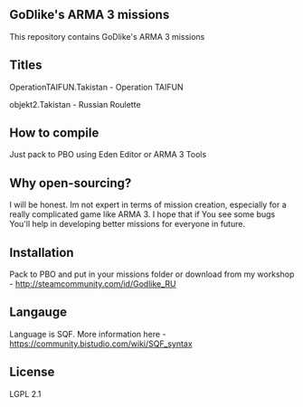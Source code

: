 ## GoDlike's ARMA 3 missions

This repository contains GoDlike's ARMA 3 missions

## Titles

OperationTAIFUN.Takistan - Operation TAIFUN

objekt2.Takistan			   - Russian Roulette

## How to compile

Just pack to PBO using Eden Editor or ARMA 3 Tools

## Why open-sourcing?

I will be honest. Im not expert in terms of mission creation, especially for a really complicated game like ARMA 3. I hope that if You see some bugs You'll help in developing better missions for everyone in future. 

## Installation

Pack to PBO and put in your missions folder or download from my workshop - http://steamcommunity.com/id/Godlike_RU

## Langauge

Language is SQF. More information here - https://community.bistudio.com/wiki/SQF_syntax

## License

LGPL 2.1
